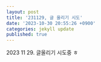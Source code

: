 ```yaml
---
layout: post
title: '231129, 글 올리기 시도'
date: '2023-10-30 20:55:26 +0900'
categories: jekyll update
published: true
---
```

2023 11 29.  글올리기 시도중 ㅎ